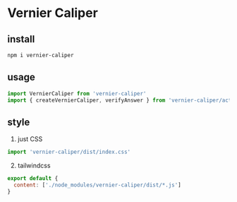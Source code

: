 # Vernier Caliper

## install

```bash
npm i vernier-caliper
```

## usage

```js
import VernierCaliper from 'vernier-caliper'
import { createVernierCaliper, verifyAnswer } from 'vernier-caliper/actions'
```

## style

1. just CSS

```js
import 'vernier-caliper/dist/index.css'
```

2. tailwindcss

```js
export default {
  content: ['./node_modules/vernier-caliper/dist/*.js']
}
```
